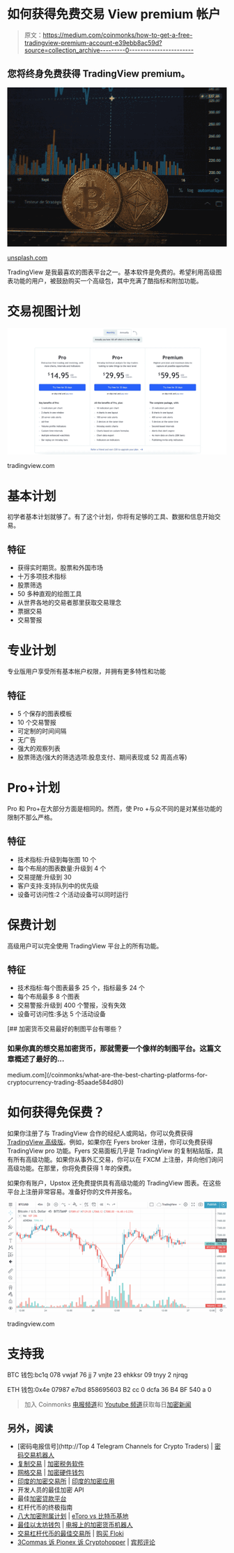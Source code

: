 # 如何获得免费交易 View premium 帐户

> 原文：<https://medium.com/coinmonks/how-to-get-a-free-tradingview-premium-account-e39ebb8ac59d?source=collection_archive---------0----------------------->

## 您将终身免费获得 TradingView premium。

![](img/3b4fe024b6549c93b6b48974271b6159.png)

[unsplash.com](https://unsplash.com/photos/vBCVcWUyvyM)

TradingView 是我最喜欢的图表平台之一。基本软件是免费的。希望利用高级图表功能的用户，被鼓励购买一个高级包，其中充满了酷指标和附加功能。

# 交易视图计划

![](img/b71778ad1e4986e346bbabbb462668e1.png)

tradingview.com

# 基本计划

初学者基本计划就够了。有了这个计划，你将有足够的工具、数据和信息开始交易。

## 特征

*   获得实时期货。股票和外国市场
*   十万多项技术指标
*   股票筛选
*   50 多种直观的绘图工具
*   从世界各地的交易者那里获取交易理念
*   票据交易
*   交易警报

# 专业计划

专业版用户享受所有基本帐户权限，并拥有更多特性和功能

## 特征

*   5 个保存的图表模板
*   10 个交易警报
*   可定制的时间间隔
*   无广告
*   强大的观察列表
*   股票筛选(强大的筛选选项:股息支付、期间表现或 52 周高点等)

# Pro+计划

Pro 和 Pro+在大部分方面是相同的。然而，使 Pro +与众不同的是对某些功能的限制不那么严格。

## 特征

*   技术指标:升级到每张图 10 个
*   每个布局的图表数量:升级到 4 个
*   交易提醒:升级到 30
*   客户支持:支持队列中的优先级
*   设备可访问性:2 个活动设备可以同时运行

# 保费计划

高级用户可以完全使用 TradingView 平台上的所有功能。

## 特征

*   技术指标:每个图表最多 25 个，指标最多 24 个
*   每个布局最多 8 个图表
*   交易警报:升级到 400 个警报，没有失效
*   设备可访问性:多达 5 个活动设备

[](/coinmonks/what-are-the-best-charting-platforms-for-cryptocurrency-trading-85aade584d80) [## 加密货币交易最好的制图平台有哪些？

### 如果你真的想交易加密货币，那就需要一个像样的制图平台。这篇文章概述了最好的…

medium.com](/coinmonks/what-are-the-best-charting-platforms-for-cryptocurrency-trading-85aade584d80) 

# 如何获得免保费？

如果你注册了与 TradingView 合作的经纪人或网站，你可以免费获得 [TradingView 高级版](https://coincodecap.com/go/tradingview)。例如，如果你在 Fyers broker 注册，你可以免费获得 TradingView pro 功能。Fyers 交易面板几乎是 TradingView 的复制粘贴版，具有所有高级功能。如果你从事外汇交易，你可以在 FXCM 上注册，并向他们询问高级功能。在那里，你将免费获得 1 年的保费。

如果你有账户，Upstox 还免费提供具有高级功能的 TradingView 图表。在这些平台上注册非常容易。准备好你的文件并报名。

![](img/c1d1457e68e5236fd5aff85474017be0.png)

tradingview.com

# 支持我

BTC 钱包:bc1q 078 vwjaf 76 jj 7 vnjte 23 ehkksr 09 tnyy 2 njrqg

ETH 钱包:0x4e 07987 e7bd 858695603 B2 cc 0 dcfa 36 B4 BF 540 a 0

> 加入 Coinmonks [电报频道](https://t.me/coincodecap)和 [Youtube 频道](https://www.youtube.com/c/coinmonks/videos)获取每日[加密新闻](http://coincodecap.com/)

## 另外，阅读

*   [密码电报信号](http://Top 4 Telegram Channels for Crypto Traders) | [密码交易机器人](/coinmonks/crypto-trading-bot-c2ffce8acb2a)
*   [复制交易](/coinmonks/top-10-crypto-copy-trading-platforms-for-beginners-d0c37c7d698c) | [加密税务软件](/coinmonks/crypto-tax-software-ed4b4810e338)
*   [网格交易](https://coincodecap.com/grid-trading) | [加密硬件钱包](/coinmonks/the-best-cryptocurrency-hardware-wallets-of-2020-e28b1c124069)
*   [印度的加密交易所](/coinmonks/crypto-exchange-dd2f9d6f3769) | [印度的加密应用](/coinmonks/buy-bitcoin-in-india-feb50ddfef94)
*   开发人员的最佳加密 API
*   最佳[加密贷款平台](/coinmonks/top-5-crypto-lending-platforms-in-2020-that-you-need-to-know-a1b675cec3fa)
*   杠杆代币的终极指南
*   [八大加密附属计划](https://coincodecap.com/crypto-affiliate-programs) | [eToro vs 比特币基地](https://coincodecap.com/etoro-vs-coinbase)
*   [最佳以太坊钱包](https://coincodecap.com/best-ethereum-wallets) | [电报上的加密货币机器人](https://coincodecap.com/telegram-crypto-bots)
*   [交易杠杆代币的最佳交易所](https://coincodecap.com/leveraged-token-exchanges) | [购买 Floki](https://coincodecap.com/buy-floki-inu-token)
*   [3Commas 诉 Pionex 诉 Cryptohopper](https://coincodecap.com/3commas-vs-pionex-vs-cryptohopper) | [宾邦评论](https://coincodecap.com/bingbon-review)